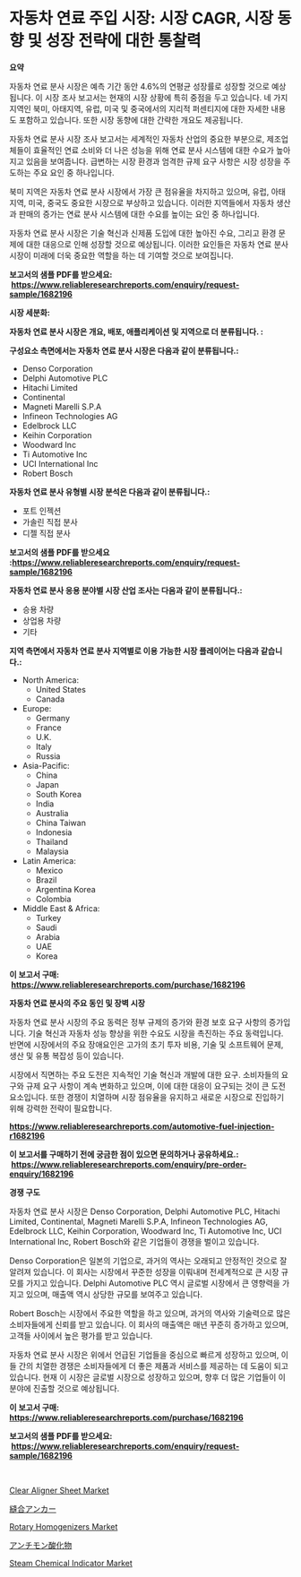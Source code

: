 <p><h1>자동차 연료 주입 시장: 시장 CAGR, 시장 동향 및 성장 전략에 대한 통찰력</h1></p><p><strong>요약</strong></p>
<p><p>자동차 연료 분사 시장은 예측 기간 동안 4.6%의 연평균 성장률로 성장할 것으로 예상됩니다. 이 시장 조사 보고서는 현재의 시장 상황에 특히 중점을 두고 있습니다. 네 가지 지역인 북미, 아태지역, 유럽, 미국 및 중국에서의 지리적 퍼센티지에 대한 자세한 내용도 포함하고 있습니다. 또한 시장 동향에 대한 간략한 개요도 제공됩니다.</p><p>자동차 연료 분사 시장 조사 보고서는 세계적인 자동차 산업의 중요한 부분으로, 제조업체들이 효율적인 연료 소비와 더 나은 성능을 위해 연료 분사 시스템에 대한 수요가 높아지고 있음을 보여줍니다. 급변하는 시장 환경과 엄격한 규제 요구 사항은 시장 성장을 주도하는 주요 요인 중 하나입니다.</p><p>북미 지역은 자동차 연료 분사 시장에서 가장 큰 점유율을 차지하고 있으며, 유럽, 아태지역, 미국, 중국도 중요한 시장으로 부상하고 있습니다. 이러한 지역들에서 자동차 생산과 판매의 증가는 연료 분사 시스템에 대한 수요를 높이는 요인 중 하나입니다.</p><p>자동차 연료 분사 시장은 기술 혁신과 신제품 도입에 대한 높아진 수요, 그리고 환경 문제에 대한 대응으로 인해 성장할 것으로 예상됩니다. 이러한 요인들은 자동차 연료 분사 시장이 미래에 더욱 중요한 역할을 하는 데 기여할 것으로 보여집니다.</p></p>
<p><strong>보고서의 샘플 PDF를 받으세요: &nbsp;<a href="https://www.reliableresearchreports.com/enquiry/request-sample/1682196">https://www.reliableresearchreports.com/enquiry/request-sample/1682196</a></strong></p>
<p><strong>시장 세분화:</strong></p>
<p><strong> 자동차 연료 분사 시장은 개요, 배포, 애플리케이션 및 지역으로 더 분류됩니다. :</strong></p>
<p><strong>구성요소 측면에서는 자동차 연료 분사 시장은 다음과 같이 분류됩니다.:</strong></p>
<p><ul><li>Denso Corporation</li><li>Delphi Automotive PLC</li><li>Hitachi Limited</li><li>Continental</li><li>Magneti Marelli S.P.A</li><li>Infineon Technologies AG</li><li>Edelbrock LLC</li><li>Keihin Corporation</li><li>Woodward Inc</li><li>Ti Automotive Inc</li><li>UCI International Inc</li><li>Robert Bosch</li></ul></p>
<p><strong> 자동차 연료 분사 유형별 시장 분석은 다음과 같이 분류됩니다.:</strong></p>
<p><ul><li>포트 인젝션</li><li>가솔린 직접 분사</li><li>디젤 직접 분사</li></ul></p>
<p><strong>보고서의 샘플 PDF를 받으세요 :<a href="https://www.reliableresearchreports.com/enquiry/request-sample/1682196">https://www.reliableresearchreports.com/enquiry/request-sample/1682196</a></strong></p>
<p><strong> 자동차 연료 분사 응용 분야별 시장 산업 조사는 다음과 같이 분류됩니다.:</strong></p>
<p><ul><li>승용 차량</li><li>상업용 차량</li><li>기타</li></ul></p>
<p><strong>지역 측면에서 자동차 연료 분사 지역별로 이용 가능한 시장 플레이어는 다음과 같습니다.:</strong></p>
<p><ul>
    <li>
        North America:
        <ul>
            <li>United States</li>
            <li>Canada</li>
        </ul>
    </li>
    <li>
        Europe:
        <ul>
            <li>Germany</li>
            <li>France</li>
            <li>U.K.</li>
            <li>Italy</li>
            <li>Russia</li>
        </ul>
    </li>
    <li>
        Asia-Pacific:
        <ul>
            <li>China</li>
            <li>Japan</li>
            <li>South Korea</li>
            <li>India</li>
            <li>Australia</li>
            <li>China Taiwan</li>
            <li>Indonesia</li>
            <li>Thailand</li>
            <li>Malaysia</li>
        </ul>
    </li>
    <li>
        Latin America:
        <ul>
            <li>Mexico</li>
            <li>Brazil</li>
            <li>Argentina Korea</li>
            <li>Colombia</li>
        </ul>
    </li>
    <li>
        Middle East & Africa:
        <ul>
            <li>Turkey</li>
            <li>Saudi</li>
            <li>Arabia</li>
            <li>UAE</li>
            <li>Korea</li>
        </ul>
    </li>
    </ul></p>
<p><strong>이 보고서 구매: &nbsp;<a href="https://www.reliableresearchreports.com/purchase/1682196">https://www.reliableresearchreports.com/purchase/1682196</a></strong></p>
<p><strong>자동차 연료 분사의 주요 동인 및 장벽 시장</strong></p>
<p><p>자동차 연료 분사 시장의 주요 동력은 정부 규제의 증가와 환경 보호 요구 사항의 증가입니다. 기술 혁신과 자동차 성능 향상을 위한 수요도 시장을 촉진하는 주요 동력입니다. 반면에 시장에서의 주요 장애요인은 고가의 초기 투자 비용, 기술 및 소프트웨어 문제, 생산 및 유통 복잡성 등이 있습니다.</p><p>시장에서 직면하는 주요 도전은 지속적인 기술 혁신과 개발에 대한 요구. 소비자들의 요구와 규제 요구 사항이 계속 변화하고 있으며, 이에 대한 대응이 요구되는 것이 큰 도전 요소입니다. 또한 경쟁이 치열하며 시장 점유율을 유지하고 새로운 시장으로 진입하기 위해 강력한 전략이 필요합니다.</p></p>
<p><strong><a href="https://www.reliableresearchreports.com/automotive-fuel-injection-r1682196">https://www.reliableresearchreports.com/automotive-fuel-injection-r1682196</a></strong></p>
<p><strong>이 보고서를 구매하기 전에 궁금한 점이 있으면 문의하거나 공유하세요.: &nbsp;<a href="https://www.reliableresearchreports.com/enquiry/pre-order-enquiry/1682196">https://www.reliableresearchreports.com/enquiry/pre-order-enquiry/1682196</a></strong></p>
<p><strong>경쟁 구도</strong></p>
<p><p>자동차 연료 분사 시장은 Denso Corporation, Delphi Automotive PLC, Hitachi Limited, Continental, Magneti Marelli S.P.A, Infineon Technologies AG, Edelbrock LLC, Keihin Corporation, Woodward Inc, Ti Automotive Inc, UCI International Inc, Robert Bosch와 같은 기업들이 경쟁을 벌이고 있습니다.</p><p>Denso Corporation은 일본의 기업으로, 과거의 역사는 오래되고 안정적인 것으로 잘 알려져 있습니다. 이 회사는 시장에서 꾸준한 성장을 이뤄내며 전세계적으로 큰 시장 규모를 가지고 있습니다. Delphi Automotive PLC 역시 글로벌 시장에서 큰 영향력을 가지고 있으며, 매출액 역시 상당한 규모를 보여주고 있습니다.</p><p>Robert Bosch는 시장에서 주요한 역할을 하고 있으며, 과거의 역사와 기술력으로 많은 소비자들에게 신뢰를 받고 있습니다. 이 회사의 매출액은 매년 꾸준히 증가하고 있으며, 고객들 사이에서 높은 평가를 받고 있습니다.</p><p>자동차 연료 분사 시장은 위에서 언급된 기업들을 중심으로 빠르게 성장하고 있으며, 이들 간의 치열한 경쟁은 소비자들에게 더 좋은 제품과 서비스를 제공하는 데 도움이 되고 있습니다. 현재 이 시장은 글로벌 시장으로 성장하고 있으며, 향후 더 많은 기업들이 이 분야에 진출할 것으로 예상됩니다.</p></p>
<p><strong>이 보고서 구매: &nbsp; <a href="https://www.reliableresearchreports.com/purchase/1682196">https://www.reliableresearchreports.com/purchase/1682196</a></strong></p>
<p><strong>보고서의 샘플 PDF를 받으세요: &nbsp;<a href="https://www.reliableresearchreports.com/enquiry/request-sample/1682196">https://www.reliableresearchreports.com/enquiry/request-sample/1682196</a></strong><strong></strong></p>
<p>&nbsp;</p>
<p><p><a href="https://www.linkedin.com/pulse/clear-aligner-sheet-market-provides-comprehensive-analysis-including-lsdwe?trackingId=aW47R9sO15XU6MZ5crA%2FFQ%3D%3D">Clear Aligner Sheet Market</a></p><p><a href="https://github.com/RodHoppe07/Market-Research-Report-List-1/blob/main/919748822923.md">縫合アンカー</a></p><p><a href="https://www.linkedin.com/pulse/rotary-homogenizers-market-comprehensive-report-its-share-amp-2gsje?trackingId=B5enNsWj4pdIJHMC9AxrAg%3D%3D">Rotary Homogenizers Market</a></p><p><a href="https://github.com/laurenreichert/Market-Research-Report-List-1/blob/main/811674622922.md">アンチモン酸化物</a></p><p><a href="https://github.com/mbisetmhermsr/Market-Research-Report-List-2/blob/main/steam-chemical-indicator-market.md">Steam Chemical Indicator Market</a></p></p>